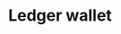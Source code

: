 ---
template: TermDetailPage
title: Ledger wallet 
description: A combination of hardware and software that allows you to securely manage your crypto and guides you on your journey towards financial freedom. 
aliases: Ledger wallet, Ledger hardware wallet
keywords: Ledger, wallet
identities: 
    - slug: /identities/wael-ivie
      role: author
---
